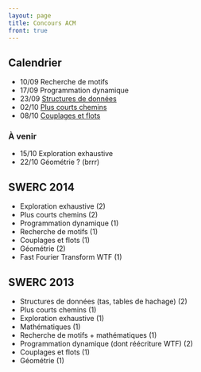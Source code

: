 ```yaml
---
layout: page
title: Concours ACM
front: true
---
```


## Calendrier

- 10/09 Recherche de motifs
- 17/09 Programmation dynamique
- 23/09 [Structures de données](/tp3/)
- 02/10 [Plus courts chemins](/tp4/)
- 08/10 [Couplages et flots](/tp5/)

### À venir

- 15/10 Exploration exhaustive
- 22/10 Géométrie ? (brrr)

## SWERC 2014

- Exploration exhaustive (2)
- Plus courts chemins (2)
- Programmation dynamique (1)
- Recherche de motifs (1)
- Couplages et flots (1)
- Géométrie (2)
- Fast Fourier Transform WTF (1)

## SWERC 2013

- Structures de données (tas, tables de hachage) (2)
- Plus courts chemins (1)
- Exploration exhaustive (1)
- Mathématiques (1)
- Recherche de motifs + mathématiques (1)
- Programmation dynamique (dont réécriture WTF) (2)
- Couplages et flots (1)
- Géométrie (1)
